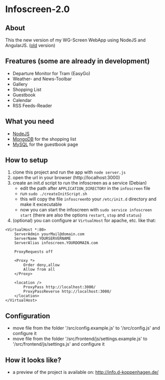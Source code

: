 # Infoscreen-2.0
## About
This the new version of my WG-Screen WebApp using NodeJS and AngularJS.
([old](https://github.com/Doerki/wgmonitor) version)

## Freatures (some are already in development)
- Departure Monitor for Tram (EasyGo)
- Weather- and News-Toolbar
- Gallery
- Shopping List
- Guestbook
- Calendar
- RSS Feeds-Reader

## What you need
- [NodeJS](https://nodejs.org)
- [MongoDB](https://www.mongodb.org/) for the shopping list
- [MySQL](https://www.mysql.de/) for the guestbook page

## How to setup
1. clone this project and run the app with `node server.js`
2. open the url in your browser (http://localhost:3000)
3. create an init.d script to run the infoscreen as a service (Debian)
    - edit the path after `APPLICATION_DIRECTORY` in the `infoscreen` file
    - run `sudo ./createInitScript.sh`
    - this will copy the file `infoscreen`to your `/etc/init.d` directory and make it excecutable
    - now you can start the infoscreen with `sudo service infoscreen start` (there are also the options `restart`, `stop` and `status`)
4. (optional) you can configure ar `VirtualHost` for apache, etc. like that:
```
<VirtualHost *:80>
    ServerAdmin yourMail@domain.com
    ServerName YOURSERVERNAME
    ServerAlias infoscreen.YOURDOMAIN.com

    ProxyRequests off

    <Proxy *>
        Order deny,allow
        Allow from all
    </Proxy>

    <location />
        ProxyPass http://localhost:3000/
        ProxyPassReverse http://localhost:3000/
    </location>
</VirtualHost>
```

## Configuration
- move file from the folder '/src/config.example.js' to '/src/config.js' and configure it
- move file from the folder '/src/frontend/js/settings.example.js' to '/src/frontend/js/settings.js' and configure it

## How it looks like?
- a preview of the project is available on: http://info.d-koppenhagen.de/
